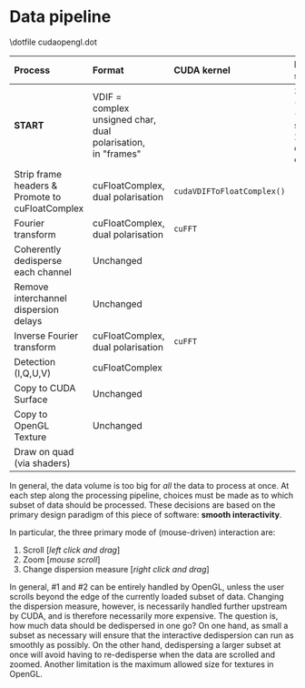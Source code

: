 # Data pipeline

\dotfile cudaopengl.dot

| Process | Format | CUDA kernel | Max data size |
| :------ | :----- | :---------- | :------------ |
| **START** | VDIF =<br>complex unsigned char,<br>dual polarisation,<br>in "frames" | | 375 MB (GPU)<br>(3 seconds, 24 coarse channels) |
| Strip frame headers &<br>Promote to cuFloatComplex | cuFloatComplex,<br>dual polarisation | `cudaVDIFToFloatComplex()` | |
| Fourier transform | cuFloatComplex,<br>dual polarisation | `cuFFT` | |
| Coherently dedisperse<br>each channel | Unchanged |  |  |
| Remove interchannel<br>dispersion delays | Unchanged |  |  |
| Inverse Fourier transform | cuFloatComplex,<br>dual polarisation | `cuFFT` | |
| Detection (I,Q,U,V) | cuFloatComplex |  |  |
| Copy to CUDA Surface | Unchanged |  |  |
| Copy to OpenGL Texture | Unchanged |  |  |
| Draw on quad (via shaders) |  |  |  |

In general, the data volume is too big for *all* the data to process at once.
At each step along the processing pipeline, choices must be made as to which subset of data should be processed.
These decisions are based on the primary design paradigm of this piece of software: **smooth interactivity**.

In particular, the three primary mode of (mouse-driven) interaction are:

1. Scroll [*left click and drag*]
2. Zoom [*mouse scroll*]
3. Change dispersion measure [*right click and drag*]

In general, #1 and #2 can be entirely handled by OpenGL, unless the user scrolls beyond the edge of the currently loaded subset of data.
Changing the dispersion measure, however, is necessarily handled further upstream by CUDA, and is therefore necessarily more expensive.
The question is, how much data should be dedispersed in one go?
On one hand, as small a subset as necessary will ensure that the interactive dedispersion can run as smoothly as possibly.
On the other hand, dedispersing a larger subset at once will avoid having to re-dedisperse when the data are scrolled and zoomed.
Another limitation is the maximum allowed size for textures in OpenGL.
